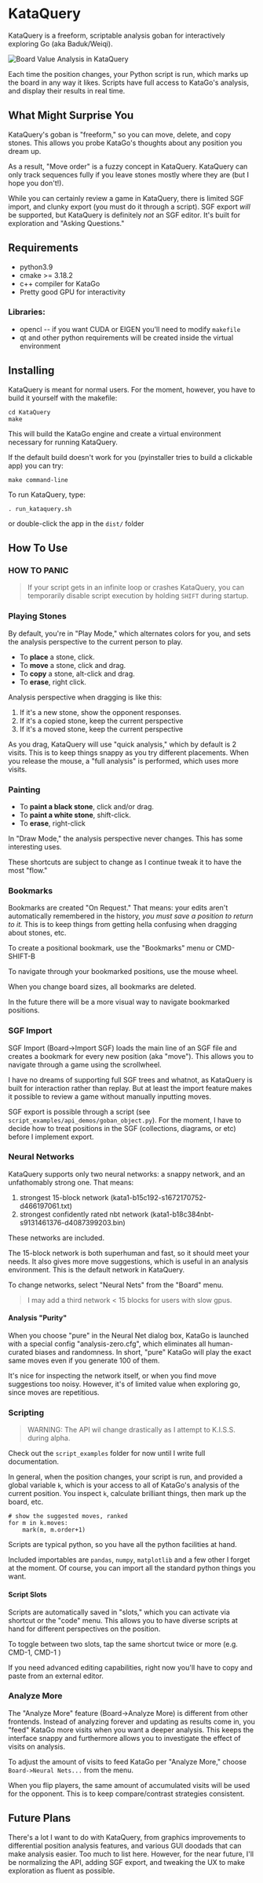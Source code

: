 # KataQuery

KataQuery is a freeform, scriptable analysis goban for interactively exploring Go (aka Baduk/Weiqi).

![Board Value Analysis in KataQuery](screenshots/kq_screenshot2.jpg)

Each time the position changes, your Python script is run, which marks up the board in any way it likes. Scripts have
full access to KataGo's analysis, and display their results in real time.

## What Might Surprise You

KataQuery's goban is "freeform," so you can move, delete, and copy stones. This allows you probe KataGo's thoughts about
any position you dream up.

As a result, "Move order" is a fuzzy concept in KataQuery. KataQuery can only track sequences fully if you leave stones
mostly where they are (but I hope you don't!).

While you can certainly review a game in KataQuery, there is limited SGF import, and clunky export (you must do it through a script). SGF export *will* be supported, but KataQuery is definitely *not* an SGF editor. It's built for exploration and "Asking Questions."

## Requirements

* python3.9
* cmake >= 3.18.2
* c++ compiler for KataGo
* Pretty good GPU for interactivity

### Libraries:

* opencl -- if you want CUDA or EIGEN you'll need to modify `makefile`
* qt and other python requirements will be created inside the virtual environment

## Installing

KataQuery is meant for normal users. For the moment, however, you have to build it yourself with the makefile:

```
cd KataQuery
make
```

This will build the KataGo engine and create a virtual environment necessary for running KataQuery.

If the default build doesn't work for you (pyinstaller tries to build a clickable app) you can try:

```
make command-line
```

To run KataQuery, type:

```
. run_kataquery.sh
```
or double-click the app in the `dist/` folder

## How To Use

### HOW TO PANIC
> If your script gets in an infinite loop or crashes KataQuery, you can temporarily disable script execution by holding `SHIFT` during startup.

### Playing Stones

By default, you're in "Play Mode," which alternates colors for you, and sets the analysis perspective to the current
person to play.

* To **place** a stone, click.
* To **move** a stone, click and drag.
* To **copy** a stone, alt-click and drag.
* To **erase**, right click.

Analysis perspective when dragging is like this:

1. If it's a new stone, show the opponent responses.
2. If it's a copied stone, keep the current perspective
3. If it's a moved stone, keep the current perspective

As you drag, KataQuery will use "quick analysis," which by default is 2 visits. This is to keep things snappy as you try
different placements. When you release the mouse, a "full analysis" is performed, which uses more visits.

### Painting

* To **paint a black stone**, click and/or drag.
* To **paint a white stone**, shift-click.
* To **erase**, right-click

In "Draw Mode," the analysis perspective never changes. This has some interesting uses.

These shortcuts are subject to change as I continue tweak it to have the most "flow."

### Bookmarks
Bookmarks are created "On Request." That means: your edits aren't automatically remembered in the history, *you must
save a position to return to it.* This is to keep things from getting hella confusing when dragging about stones, etc.

To create a positional bookmark, use the "Bookmarks" menu or CMD-SHIFT-B

To navigate through your bookmarked positions, use the mouse wheel.

When you change board sizes, all bookmarks are deleted.

In the future there will be a more visual way to navigate bookmarked positions.

### SGF Import
SGF Import (Board->Import SGF) loads the main line of an SGF file and creates a bookmark for every new position (aka "move"). This allows you to navigate through a game using the scrollwheel.

I have no dreams of supporting full SGF trees and whatnot, as KataQuery is built for interaction rather
than replay. But at least the import feature makes it possible to review a game without manually inputting moves.

SGF export is possible through a script (see `script_examples/api_demos/goban_object.py`). For the moment, I have to decide how to treat positions in the SGF (collections, diagrams, or etc) before I implement export.

### Neural Networks

KataQuery supports only two neural networks: a snappy network, and an unfathomably strong one. That means:

1. strongest 15-block network (kata1-b15c192-s1672170752-d466197061.txt)
2. strongest confidently rated nbt network (kata1-b18c384nbt-s9131461376-d4087399203.bin)

These networks are included.

The 15-block network is both superhuman and fast, so it should meet your needs. It also gives more move suggestions,
which is useful in an analysis environment. This is the default network in KataQuery.

To change networks, select "Neural Nets" from the "Board" menu.

> I may add a third network < 15 blocks for users with slow gpus.

#### Analysis "Purity"
When you choose "pure" in the Neural Net dialog box, KataGo is launched with a special config "analysis-zero.cfg", which eliminates all human-curated biases and randomness. In short, "pure" KataGo will play the exact same moves even if you generate 100 of them.

It's nice for inspecting the network itself, or when you find move suggestions too noisy. However, it's of limited value when exploring go, since moves are repetitious.

### Scripting

> WARNING: The API wil change drastically as I attempt to K.I.S.S. during alpha.

Check out the `script_examples` folder for now until I write full documentation.

In general, when the position changes, your script is run, and provided a global variable `k`, which is your access to
all of KataGo's analysis of the current position. You inspect `k`, calculate brilliant things, then mark up the board,
etc.

```
# show the suggested moves, ranked
for m in k.moves:
    mark(m, m.order+1)
```

Scripts are typical python, so you have all the python facilities at hand.

Included importables are `pandas`, `numpy`, `matplotlib` and a few other I forget at the moment. Of course, you can import all the
standard python things you want.

#### Script Slots
Scripts are automatically saved in "slots," which you can activate via shortcut or the "code" menu. This allows you to
have diverse scripts at hand for different perspectives on the position.

To toggle between two slots, tap the same shortcut twice or more (e.g. CMD-1, CMD-1 )

If you need advanced editing capabilities, right now you'll have to copy and paste from an external editor.

### Analyze More

The "Analyze More" feature (Board->Analyze More) is different from other frontends. Instead of analyzing forever and
updating as results come in, you "feed" KataGo more visits when you want a deeper analysis. This keeps the interface
snappy and furthermore allows you to investigate the effect of visits on analysis.

To adjust the amount of visits to feed KataGo per "Analyze More," choose `Board->Neural Nets...` from the menu.

When you flip players, the same amount of accumulated visits will be used for the opponent. This is to keep
compare/contrast strategies consistent.

## Future Plans

There's a lot I want to do with KataQuery, from graphics improvements to differential position analysis features, and
various GUI doodads that can make analysis easier. Too much to list here. However, for the near future, I'll be
normalizing the API, adding SGF export, and tweaking the UX to make exploration as fluent as possible.
